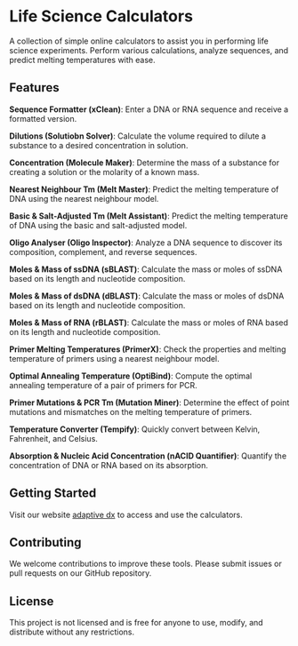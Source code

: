 # Life Science Calculators

A collection of simple online calculators to assist you in performing life science experiments. Perform various calculations, analyze sequences, and predict melting temperatures with ease.

## Features
**Sequence Formatter (xClean)**: Enter a DNA or RNA sequence and receive a formatted version.


**Dilutions (Solutiobn Solver)**: Calculate the volume required to dilute a substance to a desired concentration in solution.


**Concentration (Molecule Maker)**: Determine the mass of a substance for creating a solution or the molarity of a known mass.


**Nearest Neighbour Tm (Melt Master)**: Predict the melting temperature of DNA using the nearest neighbour model.


**Basic & Salt-Adjusted Tm (Melt Assistant)**: Predict the melting temperature of DNA using the basic and salt-adjusted model.


**Oligo Analyser (Oligo Inspector)**: Analyze a DNA sequence to discover its composition, complement, and reverse sequences.


**Moles & Mass of ssDNA (sBLAST)**: Calculate the mass or moles of ssDNA based on its length and nucleotide composition.


**Moles & Mass of dsDNA (dBLAST)**: Calculate the mass or moles of dsDNA based on its length and nucleotide composition.


**Moles & Mass of RNA (rBLAST)**: Calculate the mass or moles of RNA based on its length and nucleotide composition.


**Primer Melting Temperatures (PrimerX)**: Check the properties and melting temperature of primers using a nearest neighbour model.


**Optimal Annealing Temperature (OptiBind)**: Compute the optimal annealing temperature of a pair of primers for PCR.


**Primer Mutations & PCR Tm (Mutation Miner)**: Determine the effect of point mutations and mismatches on the melting temperature of primers.


**Temperature Converter (Tempify)**: Quickly convert between Kelvin, Fahrenheit, and Celsius.


**Absorption & Nucleic Acid Concentration (nACID Quantifier)**: Quantify the concentration of DNA or RNA based on its absorption.

## Getting Started
Visit our website [adaptive dx](https://www.adaptivedx.co.uk/biotools) to access and use the calculators.

## Contributing
We welcome contributions to improve these tools. Please submit issues or pull requests on our GitHub repository.

## License
This project is not licensed and is free for anyone to use, modify, and distribute without any restrictions.


